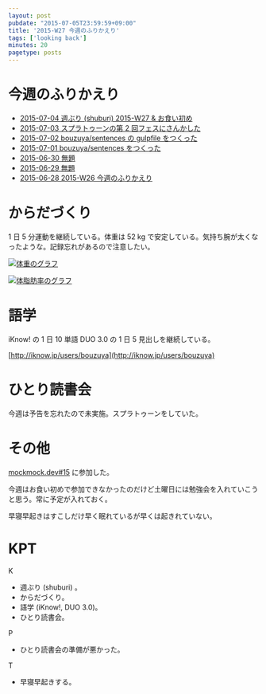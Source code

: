 ```yaml
---
layout: post
pubdate: "2015-07-05T23:59:59+09:00"
title: '2015-W27 今週のふりかえり'
tags: ['looking back']
minutes: 20
pagetype: posts
---
```

# 今週のふりかえり

- [2015-07-04 週ぶり (shuburi) 2015-W27 & お食い初め][2015-07-04]
- [2015-07-03 スプラトゥーンの第 2 回フェスにさんかした][2015-07-03]
- [2015-07-02 bouzuya/sentences の gulpfile をつくった][2015-07-02]
- [2015-07-01 bouzuya/sentences をつくった][2015-07-01]
- [2015-06-30 無題][2015-06-30]
- [2015-06-29 無題][2015-06-29]
- [2015-06-28 2015-W26 今週のふりかえり][2015-06-28]

# からだづくり

1 日 5 分運動を継続している。体重は 52 kg で安定している。気持ち腕が太くなったような。記録忘れがあるので注意したい。

[![体重のグラフ][graph-weight-img]][graph-weight-url]

[![体脂肪率のグラフ][graph-percent-img]][graph-percent-url]

# 語学

iKnow! の 1 日 10 単語 DUO 3.0 の 1 日 5 見出しを継続している。

[http://iknow.jp/users/bouzuya](http://iknow.jp/users/bouzuya)

# ひとり読書会

今週は予告を忘れたので未実施。スプラトゥーンをしていた。

# その他

[mockmock.dev#15](http://mockmock.connpass.com/event/17036/) に参加した。

今週はお食い初めで参加できなかったのだけど土曜日には勉強会を入れていこうと思う。常に予定が入れておく。

早寝早起きはすこしだけ早く眠れているが早くは起きれていない。

# KPT

K

- 週ぶり (shuburi) 。
- からだづくり。
- 語学 (iKnow!, DUO 3.0)。
- ひとり読書会。

P

- ひとり読書会の準備が悪かった。

T

- 早寝早起きする。

[2015-07-04]: http://blog.bouzuya.net/2015/07/04/
[2015-07-03]: http://blog.bouzuya.net/2015/07/03/
[2015-07-02]: http://blog.bouzuya.net/2015/07/02/
[2015-07-01]: http://blog.bouzuya.net/2015/07/01/
[2015-06-30]: http://blog.bouzuya.net/2015/06/30/
[2015-06-29]: http://blog.bouzuya.net/2015/06/29/
[2015-06-28]: http://blog.bouzuya.net/2015/06/28/
[graph-percent-img]: http://graph.hatena.ne.jp/bouzuya/graph?graphname=percent&startdate=2015-01-01&enddate=2015-07-05
[graph-percent-url]: http://graph.hatena.ne.jp/bouzuya/percent/?startdate=2015-01-01&enddate=2015-07-05
[graph-weight-img]: http://graph.hatena.ne.jp/bouzuya/graph?graphname=weight&startdate=2015-01-01&enddate=2015-07-05
[graph-weight-url]: http://graph.hatena.ne.jp/bouzuya/weight/?startdate=2015-01-01&enddate=2015-07-05
[shuburi]: http://shuburi.org
